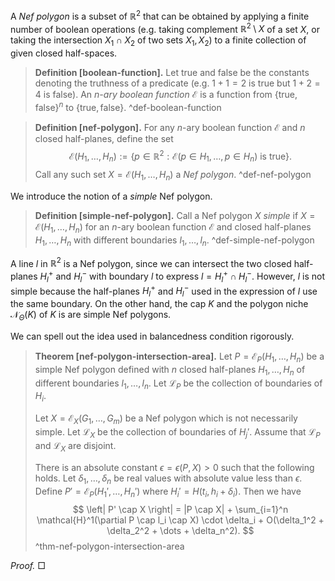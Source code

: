 A _Nef polygon_ is a subset of $\mathbb{R}^2$ that can be obtained by applying a finite number of boolean operations (e.g. taking complement $\mathbb{R}^2 \setminus X$ of a set $X$, or taking the intersection $X_1 \cap X_2$ of two sets $X_1, X_2$) to a finite collection of given closed half-spaces.

> __Definition [boolean-function].__ Let $\textsf{true}$ and $\textsf{false}$ be the constants denoting the truthness of a predicate (e.g. $1+1=2$ is $\textsf{true}$ but $1 + 2 = 4$ is $\textsf{false}$). An _$n$-ary boolean function_ $\mathcal{E}$ is a function from $\left\{ \textsf{true}, \textsf{false} \right\}^n$ to $\left\{ \textsf{true}, \textsf{false} \right\}$.
> ^def-boolean-function

> __Definition [nef-polygon].__ For any $n$-ary boolean function $\mathcal{E}$ and $n$ closed half-planes, define the set 
$$
\mathcal{E}(H_1, \dots, H_n) := \left\{ p \in \mathbb{R}^2 : \mathcal{E}(p \in H_1, \dots,p \in H_n) \text{ is } \textsf{true} \right\}.
$$
> Call any such set $X = \mathcal{E}(H_1, \dots, H_n)$ a _Nef polygon_.
> ^def-nef-polygon

We introduce the notion of a _simple_ Nef polygon. 

> __Definition [simple-nef-polygon].__ Call a Nef polygon $X$ _simple_ if $X = \mathcal{E}(H_1, \dots, H_n)$ for an $n$-ary boolean function $\mathcal{E}$ and closed half-planes $H_1, \dots, H_n$ with different boundaries $l_1, \dots, l_n$.
> ^def-simple-nef-polygon

A line $l$ in $\mathbb{R}^2$ is a Nef polygon, since we can intersect the two closed half-planes $H_l^+$ and $H_l^-$ with boundary $l$ to express $l = H_l^+ \cap H_l^-$. However, $l$ is not simple because the half-planes $H_l^+$ and $H_l^-$ used in the expression of $l$ use the same boundary. On the other hand, the cap $K$ and the polygon niche $\mathcal{N}_\Theta(K)$ of $K$ is are simple Nef polygons. 

We can spell out the idea used in balancedness condition rigorously.

> __Theorem [nef-polygon-intersection-area].__ Let $P = \mathcal{E}_P(H_1, \dots, H_n)$ be a simple Nef polygon defined with $n$ closed half-planes $H_1, \dots, H_n$ of different boundaries $l_1, \dots, l_n$. Let $\mathcal{L}_P$ be the collection of boundaries of $H_i$.
> 
> Let $X = \mathcal{E}_X(G_1, \dots, G_m)$ be a Nef polygon which is not necessarily simple. Let $\mathcal{L}_X$ be the collection of boundaries of $H_j'$. Assume that $\mathcal{L}_P$ and $\mathcal{L}_X$ are disjoint.
> 
> There is an absolute constant $\epsilon = \epsilon(P, X) > 0$ such that the following holds. Let $\delta_1, \dots, \delta_n$ be real values with absolute value less than $\epsilon$. Define $P' = \mathcal{E}_P(H_1', \dots, H_n')$ where $H_i' = H(t_i, h_i + \delta_i)$. Then we have
$$
\left| P' \cap X \right| = |P \cap X| + \sum_{i=1}^n \mathcal{H}^1(\partial P \cap l_i \cap X) \cdot \delta_i + O(\delta_1^2 + \delta_2^2 + \dots + \delta_n^2).
$$
> ^thm-nef-polygon-intersection-area

_Proof._  □